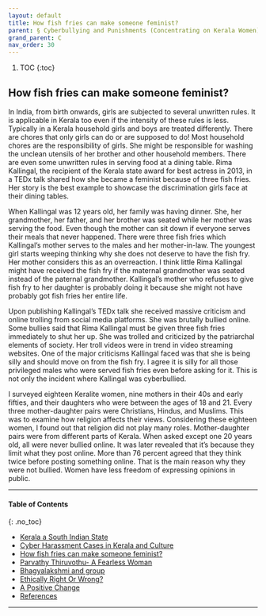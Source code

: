 ```yaml
---
layout: default
title: How fish fries can make someone feminist?
parent: § Cyberbullying and Punishments (Concentrating on Kerala Women) 
grand_parent: C 
nav_order: 30 
---
```

<style>
.dont-break-out {
  /* These are technically the same, but use both */
  overflow-wrap: break-word;
  word-wrap: break-word;

     -ms-word-break: break-all;
  /* This is the dangerous one in WebKit, as it breaks things wherever */
  word-break: break-all;
  /* Instead use this non-standard one: */
  word-break: break-word;
}

.youtube-container {
    position: relative;
    width: 100%;
    height: 0;
    padding-bottom: 56.25%;
}
.youtube-video {
    position: absolute;
    top: 0;
    left: 0;
    width: 100%;
    height: 100%;
}

</style>

<div class="dont-break-out" markdown="1">

1. TOC
{:toc}

## How fish fries can make someone feminist?
In India, from birth onwards, girls are subjected to several unwritten rules. It is applicable in Kerala too even if the intensity of these rules is less. Typically in a Kerala household girls and boys are treated differently. There are chores that only girls can do or are supposed to do! Most household chores are the responsibility of girls. She might be responsible for washing the unclean utensils of her brother and other household members. There are even some unwritten rules in serving food at a dining table. Rima Kallingal, the recipient of the Kerala state award for best actress in 2013, in a TEDx talk shared how she became a feminist because of three fish fries. Her story is the best example to showcase the discrimination girls face at their dining tables.

When Kallingal was 12 years old, her family was having dinner. She, her grandmother, her father, and her brother was seated while her mother was serving the food. Even though the mother can sit down if everyone serves their meals that never happened. There were three fish fries which Kallingal’s mother serves to the males and her mother-in-law. The youngest girl starts weeping thinking why she does not deserve to have the fish fry. Her mother considers this as an overreaction. I think little Rima Kallingal might have received the fish fry if the maternal grandmother was seated instead of the paternal grandmother. Kallingal’s mother who refuses to give fish fry to her daughter is probably doing it because she might not have probably got fish fries her entire life.

Upon publishing Kallingal’s TEDx talk she received massive criticism and online trolling from social media platforms. She was brutally bullied online. Some bullies said that Rima Kallingal must be given three fish fries immediately to shut her up. She was trolled and criticized by the patriarchal elements of society. Her troll videos were in trend in video streaming websites. One of the major criticisms Kallingal faced was that she is being silly and should move on from the fish fry. I agree it is silly for all those privileged males who were served fish fries even before asking for it. This is not only the incident where Kallingal was cyberbullied.

I surveyed eighteen Keralite women, nine mothers in their 40s and early fifties, and their daughters who were between the ages of 18 and 21. Every three mother-daughter pairs were Christians, Hindus, and Muslims. This was to examine how religion affects their views. Considering these eighteen women, I found out that religion did not play many roles. Mother-daughter pairs were from different parts of Kerala. When asked except one 20 years old, all were never bullied online. It was later revealed that it’s because they limit what they post online. More than 76 percent agreed that they think twice before posting something online. That is the main reason why they were not bullied. Women have less freedom of expressing opinions in public.

***

#### Table of Contents
{: .no_toc}

<ul><li> <a href="/docs/cyberbully/Cyberbullying-and-Punishments-Concentrating-on-Kerala-Women-1/">Kerala a South Indian State</a></li><li> <a href="/docs/cyberbully/Cyberbullying-and-Punishments-Concentrating-on-Kerala-Women-2/">Cyber Harassment Cases in Kerala and Culture</a></li><li> <a href="/docs/cyberbully/Cyberbullying-and-Punishments-Concentrating-on-Kerala-Women-3/">How fish fries can make someone feminist?</a></li><li> <a href="/docs/cyberbully/Cyberbullying-and-Punishments-Concentrating-on-Kerala-Women-4/">Parvathy Thiruvothu- A Fearless Woman</a></li><li> <a href="/docs/cyberbully/Cyberbullying-and-Punishments-Concentrating-on-Kerala-Women-5/">Bhagyalakshmi and group</a></li><li> <a href="/docs/cyberbully/Cyberbullying-and-Punishments-Concentrating-on-Kerala-Women-6/">Ethically Right Or Wrong?</a></li><li> <a href="/docs/cyberbully/Cyberbullying-and-Punishments-Concentrating-on-Kerala-Women-7/">A Positive Change</a></li><li> <a href="/docs/cyberbully/Cyberbullying-and-Punishments-Concentrating-on-Kerala-Women-8/">References</a></li></ul>

***

</div>
